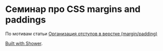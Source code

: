 # Семинар про CSS margins and paddings

По мотивам статьи [Организация отступов в верстке (margin/padding)](https://habrahabr.ru/post/340420/)

[Built with Shower](http://shwr.me/).
